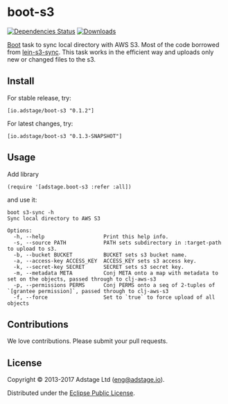 # boot-s3

[![Dependencies Status](https://jarkeeper.com/adstage/boot-s3/status.svg)](https://jarkeeper.com/adstage/boot-s3)
[![Downloads](https://jarkeeper.com/adstage/boot-s3/downloads.svg)](https://jarkeeper.com/adstage/boot-s3)

[Boot](http://boot-clj.com/) task to sync local directory with AWS S3.
Most of the code borrowed from [lein-s3-sync](https://github.com/kanej/lein-s3-sync).
This task works in the efficient way and uploads only new or changed files to the s3.

## Install

For stable release, try:
```
[io.adstage/boot-s3 "0.1.2"]
```

For latest changes, try:
```
[io.adstage/boot-s3 "0.1.3-SNAPSHOT"]
```

## Usage

Add library
```
(require '[adstage.boot-s3 :refer :all])
```
and use it:

```
boot s3-sync -h
Sync local directory to AWS S3

Options:
  -h, --help                   Print this help info.
  -s, --source PATH            PATH sets subdirectory in :target-path to upload to s3.
  -b, --bucket BUCKET          BUCKET sets s3 bucket name.
  -a, --access-key ACCESS_KEY  ACCESS_KEY sets s3 access key.
  -k, --secret-key SECRET      SECRET sets s3 secret key.
  -m, --metadata META          Conj META onto a map with metadata to set on the objects, passed through to clj-aws-s3
  -p, --permissions PERMS      Conj PERMS onto a seq of 2-tuples of `[grantee permission]`, passed through to clj-aws-s3
  -f, --force                  Set to `true` to force upload of all objects
```

## Contributions

We love contributions. Please submit your pull requests.


## License

Copyright © 2013-2017 Adstage Ltd (eng@adstage.io).

Distributed under the [Eclipse Public License](http://opensource.org/licenses/eclipse-1.0).
